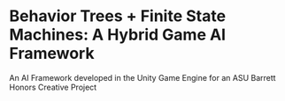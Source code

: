 # Behavior Trees + Finite State Machines: A Hybrid Game AI Framework
An AI Framework developed in the Unity Game Engine for an ASU Barrett Honors Creative Project
